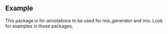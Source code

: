 ## Example

This package is for annotations to be used for mix_generator and mix.
Look for examples in those packages.
